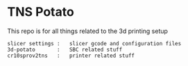 # TNS Potato

This repo is for all things related to the 3d printing setup

```
slicer settings :   slicer gcode and configuration files
3d-potato       :   SBC related stuff
cr10sprov2tns   :   printer related stuff
```